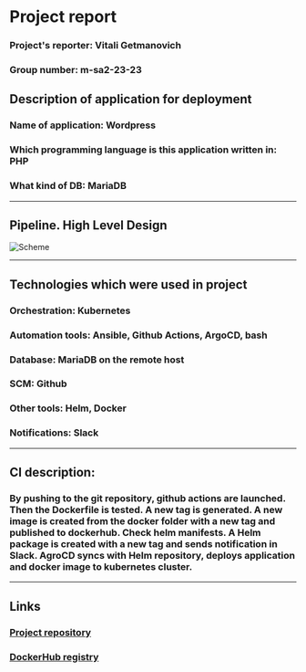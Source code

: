 #  Project report

### **Project's reporter:** Vitali Getmanovich

### **Group number:** m-sa2-23-23

## Description of application for deployment
### **Name of application:** Wordpress 
### **Which programming language is this application written in:** PHP
### **What kind of DB:** MariaDB

---

## Pipeline. High Level Design
![Scheme](https://github.com/VitaliGet/sa.it-academy.by/raw/md-sa2-23-23/Vitali_Getmanovich/Project/Project.drawio.png)

---

## Technologies which were used in project
### **Orchestration:** Kubernetes

### **Automation tools:** Ansible, Github Actions, ArgoCD, bash

### **Database:** MariaDB on the remote host

### **SCM:** Github

### **Other tools:** Helm, Docker

### **Notifications:** Slack

---

## CI description: 
### By pushing to the git repository, github actions are launched. Then the Dockerfile is tested. A new tag is generated. A new image is created from the docker folder with a new tag and published to dockerhub. Сheck helm manifests. A Helm package is created with a new tag and sends notification in Slack. AgroCD syncs with Helm repository, deploys application and docker image to kubernetes cluster.


---

## Links

### [Project repository](https://github.com/VitaliGet/myproject)

### [DockerHub registry](https://hub.docker.com/repository/docker/getmanovich7/wordpress/general)
